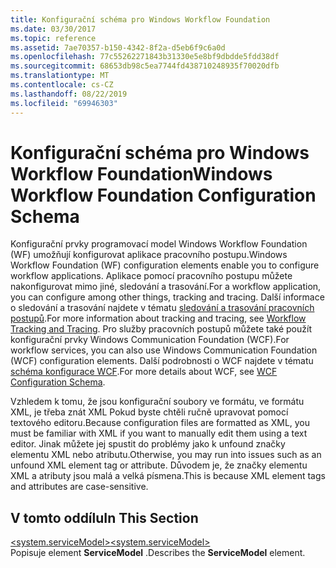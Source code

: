 ```yaml
---
title: Konfigurační schéma pro Windows Workflow Foundation
ms.date: 03/30/2017
ms.topic: reference
ms.assetid: 7ae70357-b150-4342-8f2a-d5eb6f9c6a0d
ms.openlocfilehash: 77c55262271843b31330e5e8bf9dbdde5fdd38df
ms.sourcegitcommit: 68653db98c5ea7744fd438710248935f70020dfb
ms.translationtype: MT
ms.contentlocale: cs-CZ
ms.lasthandoff: 08/22/2019
ms.locfileid: "69946303"
---
```

# <a name="windows-workflow-foundation-configuration-schema"></a><span data-ttu-id="5a08e-102">Konfigurační schéma pro Windows Workflow Foundation</span><span class="sxs-lookup"><span data-stu-id="5a08e-102">Windows Workflow Foundation Configuration Schema</span></span>
<span data-ttu-id="5a08e-103">Konfigurační prvky programovací model Windows Workflow Foundation (WF) umožňují konfigurovat aplikace pracovního postupu.</span><span class="sxs-lookup"><span data-stu-id="5a08e-103">Windows Workflow Foundation (WF) configuration elements enable you to configure workflow applications.</span></span> <span data-ttu-id="5a08e-104">Aplikace pomocí pracovního postupu můžete nakonfigurovat mimo jiné, sledování a trasování.</span><span class="sxs-lookup"><span data-stu-id="5a08e-104">For a workflow application, you can configure among other things, tracking and tracing.</span></span> <span data-ttu-id="5a08e-105">Další informace o sledování a trasování najdete v tématu [sledování a trasování pracovních postupů](../../../windows-workflow-foundation/workflow-tracking-and-tracing.md).</span><span class="sxs-lookup"><span data-stu-id="5a08e-105">For more information about tracking and tracing, see [Workflow Tracking and Tracing](../../../windows-workflow-foundation/workflow-tracking-and-tracing.md).</span></span> <span data-ttu-id="5a08e-106">Pro služby pracovních postupů můžete také použít konfigurační prvky Windows Communication Foundation (WCF).</span><span class="sxs-lookup"><span data-stu-id="5a08e-106">For workflow services, you can also use Windows Communication Foundation (WCF) configuration elements.</span></span> <span data-ttu-id="5a08e-107">Další podrobnosti o WCF najdete v tématu [schéma konfigurace WCF](../wcf/index.md).</span><span class="sxs-lookup"><span data-stu-id="5a08e-107">For more details about WCF, see [WCF Configuration Schema](../wcf/index.md).</span></span>  
  
 <span data-ttu-id="5a08e-108">Vzhledem k tomu, že jsou konfigurační soubory ve formátu, ve formátu XML, je třeba znát XML Pokud byste chtěli ručně upravovat pomocí textového editoru.</span><span class="sxs-lookup"><span data-stu-id="5a08e-108">Because configuration files are formatted as XML, you must be familiar with XML if you want to manually edit them using a text editor.</span></span> <span data-ttu-id="5a08e-109">Jinak můžete jej spustit do problémy jako k unfound značky elementu XML nebo atributu.</span><span class="sxs-lookup"><span data-stu-id="5a08e-109">Otherwise, you may run into issues such as an unfound XML element tag or attribute.</span></span> <span data-ttu-id="5a08e-110">Důvodem je, že značky elementu XML a atributy jsou malá a velká písmena.</span><span class="sxs-lookup"><span data-stu-id="5a08e-110">This is because XML element tags and attributes are case-sensitive.</span></span>  
  
## <a name="in-this-section"></a><span data-ttu-id="5a08e-111">V tomto oddílu</span><span class="sxs-lookup"><span data-stu-id="5a08e-111">In This Section</span></span>  
 [<span data-ttu-id="5a08e-112">\<system.serviceModel></span><span class="sxs-lookup"><span data-stu-id="5a08e-112">\<system.serviceModel></span></span>](system-servicemodel-of-workflow.md)  
 <span data-ttu-id="5a08e-113">Popisuje element **ServiceModel** .</span><span class="sxs-lookup"><span data-stu-id="5a08e-113">Describes the **ServiceModel** element.</span></span>
